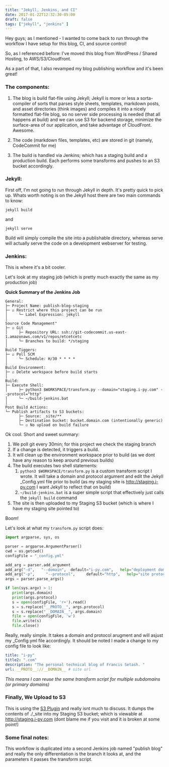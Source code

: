 ```yaml
---
title: "Jekyll, Jenkins, and CI"
date: 2017-01-22T12:32:30-05:00
draft: false
tags: ["jekyll", "jenkins" ]
---
```



Hey guys; as I mentioned - I wanted to come back to run through the workflow I have setup for this blog, CI, and source control!

<!--more-->

So, as I referenced before: I've moved this blog from WordPress / Shared Hosting, to AWS/S3/Cloudfront.

As a part of that, I also revamped my blog publishing workflow and it's been great!

### The components:

1. The blog is build flat-file using Jekyll; Jekyll is more or less a sorta-compiler of sorts that parses style sheets, templates, markdown posts, and asset directories (think images) and compiles it into a nicely formatted flat-file blog, so no server side processing is needed (that all happens at build) and we can use S3 for backend storage, minimize the surface-area of our application, and take advantage of CloudFront. Awesome.

2. The code (markdown files, templates, etc) are stored in git (namely, CodeCommit for me)

3. The build is handled via Jenkins; which has a staging build and a production build. Each performs some transforms and pushes to an S3 bucket accordingly.

### Jekyll:

First off, I'm not going to run through Jekyll in depth. It's pretty quick to pick up. Whats worth noting is on the Jekyll host there are two main commands to know:

```
jekyll build
```

and

```
jekyll serve 
```

Build will simply compile the site into a publishable directory, whereas serve will actually serve the code on a development webserver for testing.

### Jenkins:
This is where it's a bit cooler.

Let's look at my staging job (which is pretty much exactly the same as my production job)

**Quick Summary of the Jenkins Job**

```
General:
├─ Project Name: publish-blog-staging
├─ ☑ Restrict where this project can be run
│     └─ Label Expression: jekyll
│
Source Code Management"
├─ ☑ Git
│     ├─ Repository URL: ssh://git-codecommit.us-east-1.amazonaws.com/v1/repos/etcetcetc
│     └─ Branches to build: */staging
│
Build Tiggers:
├─ ☑ Poll SCM
│     └─ Schedule: H/30 * * * *
│
Build Environment:
├─ ☑ Delete workspace before build starts
│
Build:
├─ Execute Shell:  
│     ├─ python3 $WORKSPACE/transform.py --domain="staging.i-py.com" --protocol="http"
│     └─ ~/build-jenkins.bat
│
Post Build Actions:
└─ Publish artifacts to S3 buckets:  
      ├─ Source: _site/**
      ├─ Destination bucket: bucket.domain.com (intentionally generic)
      └─ ☑ No upload on build failure
```

Ok cool. Short and sweet summary:

1. We poll git every 30min; for this project we check the staging branch
2. If a change is detected, it triggers a build.
3. It will clean up the environment workspace prior to build (as we dont have any reason to keep around previous builds)
4. The build executes two shell statements:
   1. ```python3 $WORKSPACE/transform.py``` is a custom transform script I wrote. It will take a domain and protocol argument and edit the Jekyll _Config.yml file prior to build (as my staging site is http://staging.i-py.com I want Jekyll to reflect that on build)
   2. ```~/build-jenkins.bat``` is a super simple script that effectively just calls the ```jekyll build``` command 
5. The site is then uploaded to my Staging S3 bucket (which is where I have my staging site pointed to)

Boom!

Let's look at what my ```transform.py``` script does:

```python 
import argparse, sys, os

parser = argparse.ArgumentParser()
cwd = os.getcwd()
configFile = "_config.yml"

add_arg = parser.add_argument
add_arg("-d",   "--domain",  default="i-py.com",   help="deployment domain")
add_arg("-p",     "--protocol",     default="http",   help="site protocol")
args = parser.parse_args()

if len(sys.argv) > 1:
   print(args.domain)
   print(args.protocol)
   s = open(configFile, 'r+').read()
   s = s.replace("__PROTO__", args.protocol)
   s = s.replace("__DOMAIN__", args.domain)
   file = open(configFile, 'w')
   file.write(s)
   file.close()
```

Really, really simple. It takes a domain and protocol arugment and will asjust my _Config.yml file accordingly. It should be noted I made a change to my config file to look like:

```yml
title: "i-py"
title2: ".com" 
description: "The personal technical blog of Francis Setash. "
url: __PROTO__://__DOMAIN__ # site url
```
_This means I can reuse the same transform script for multiple subdomains (or primary domains)_

### Finally, We Upload to S3

This is using the [S3 Plugin](https://wiki.jenkins-ci.org/display/JENKINS/S3+Plugin_) and really isnt much to discuss. It dumps the contents of ./_site into my Staging S3 bucket; which is viewable at http://staging.i-py.com (dont blame me if you visit and it is broken at some point!)

### Some final notes:
This workflow is duplicated into a second Jenkins job named "publish blog" and really the only differentiation is the branch it looks at, and the parameters it passes the transform script. 

